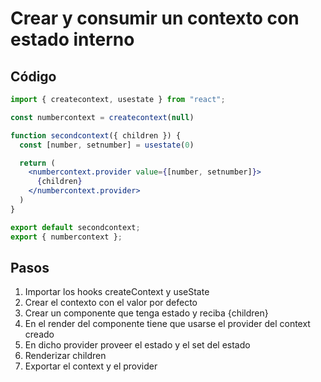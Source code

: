 # Crear y consumir un contexto con estado interno

## Código

```jsx
import { createcontext, usestate } from "react";

const numbercontext = createcontext(null)

function secondcontext({ children }) {
  const [number, setnumber] = usestate(0)

  return (
    <numbercontext.provider value={[number, setnumber]}>
      {children}
    </numbercontext.provider>
  )
}

export default secondcontext;
export { numbercontext };
```

## Pasos

1. Importar los hooks createContext y useState
2. Crear el contexto con el valor por defecto
3. Crear un componente que tenga estado y reciba {children}
4. En el render del componente tiene que usarse el provider del context creado
5. En dicho provider proveer el estado y el set del estado
6. Renderizar children
7. Exportar el context y el provider
